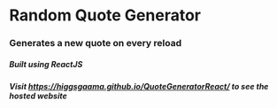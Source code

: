 <h1> Random Quote Generator</h1>
<h3>Generates a new quote on every reload</h3>
<h5>Built using ReactJS</h5>
<h5>Visit <a href="https://higgsgaama.github.io/QuoteGeneratorReact/" target="_blank">https://higgsgaama.github.io/QuoteGeneratorReact/</a> to see the hosted website</h5>
